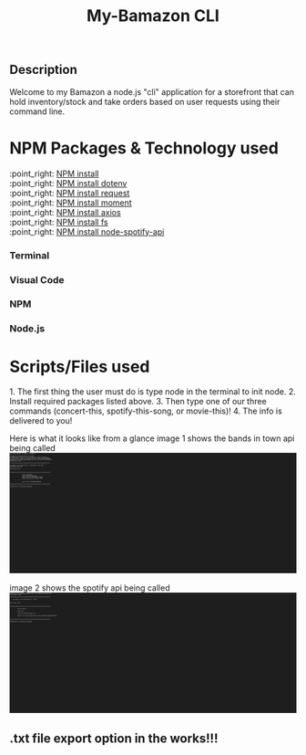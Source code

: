 <h1 align="center">My-Bamazon CLI</h1>
<br>
<h2>Description</h2>
Welcome to my Bamazon a node.js "cli" application for a storefront that can hold inventory/stock and take orders based on user requests using their command line.

<h1>NPM Packages & Technology used</h1>
:point_right: <a href=https://www.npmjs.com/package/npm>NPM install</a>
<br>
:point_right: <a href=https://www.npmjs.com/package/dotenv>NPM install dotenv</a>
<br>
:point_right: <a href=https://www.npmjs.com/package/request>NPM install request</a>
<br>
:point_right: <a href=https://www.npmjs.com/package/moment>NPM install moment</a>
<br>
:point_right: <a href=https://www.npmjs.com/package/axios>NPM install axios</a>
<br>
:point_right: <a href=https://www.npmjs.com/package/fs>NPM install fs</a>
<br>
:point_right: <a href=https://www.npmjs.com/package/node-spotify-api>NPM install node-spotify-api</a>
<br>

<h3>Terminal</h3>

<h3>Visual Code</h3>

<h3>NPM</h3>

<h3>Node.js</h3>


<h1>Scripts/Files used</h1>
1. The first thing the user must do is type node in the terminal to init node.
2. Install required packages listed above.
3. Then type one of our three commands (concert-this, spotify-this-song, or movie-this)!
4. The info is delivered to you!

Here is what it looks like from a glance
image 1 shows the bands in town api being called
<img src="img/img1.png" alt="Bands in Town">

image 2 shows the spotify api being called
<img src="img/img2.png" alt="Spotify">

<h2>.txt file export option in the works!!!</h2>
